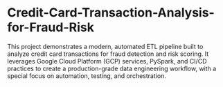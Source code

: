 # Credit-Card-Transaction-Analysis-for-Fraud-Risk
This project demonstrates a modern, automated ETL pipeline built to analyze credit card transactions for fraud detection and risk scoring. It leverages Google Cloud Platform (GCP) services, PySpark, and CI/CD practices to create a production-grade data engineering workflow, with a special focus on automation, testing, and orchestration.
